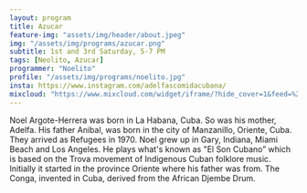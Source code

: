 ```yaml
---
layout: program
title: Azucar
feature-img: "assets/img/header/about.jpeg"
img: "/assets/img/programs/azucar.png"
subtitle: 1st and 3rd Saturday, 5-7 PM
tags: [Neolito, Azucar]
programmer: "Noelito"
profile: "/assets/img/programs/noelito.jpg"
insta: https://www.instagram.com/adelfascomidacubana/
mixcloud: "https://www.mixcloud.com/widget/iframe/?hide_cover=1&feed=%2Ftropicofm%2Fplaylists%2Fazucar%2F"
---
```


Noel Argote-Herrera was born in La Habana, Cuba. So was his mother, Adelfa. His father Anibal,  was born in the city of Manzanillo, Oriente, Cuba. They arrived as Refugees in 1970. Noel grew up in Gary, Indiana, Miami Beach and Los Angeles. He plays what's known as  "El Son Cubano” which is based on the Trova movement of Indigenous Cuban folklore music. Initially it started in the province Oriente where his father was from. The Conga, invented in Cuba, derived from the African Djembe Drum.